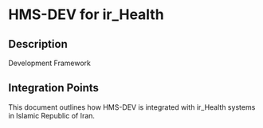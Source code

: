 # HMS-DEV for ir_Health

## Description

Development Framework

## Integration Points

This document outlines how HMS-DEV is integrated with ir_Health systems in Islamic Republic of Iran.
